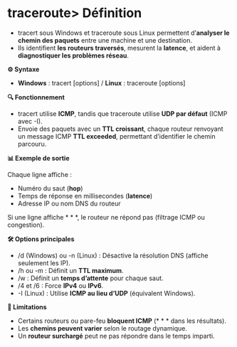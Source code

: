 # traceroute> **Définition**

- tracert sous Windows et traceroute sous Linux permettent d’**analyser le chemin des paquets** entre une machine et une destination.
- Ils identifient **les routeurs traversés**, mesurent la **latence**, et aident à **diagnostiquer les problèmes réseau**.

**⚙️ Syntaxe**

- **Windows** : tracert [options] <adresse-cible> / **Linux** : traceroute [options] <adresse-cible>

**🔍 Fonctionnement**

- tracert utilise **ICMP**, tandis que traceroute utilise **UDP par défaut** (ICMP avec -I).
- Envoie des paquets avec un **TTL croissant**, chaque routeur renvoyant un message ICMP **TTL exceeded**, permettant d’identifier le chemin parcouru.

**📊 Exemple de sortie**

Chaque ligne affiche :

- Numéro du saut (**hop**)
- Temps de réponse en millisecondes (**latence**)
- Adresse IP ou nom DNS du routeur

Si une ligne affiche * * *, le routeur ne répond pas (filtrage ICMP ou congestion).

**🛠️ Options principales**

- /d (Windows) ou -n (Linux) : Désactive la résolution DNS (affiche seulement les IP).
- /h <nombre> ou -m <nombre> : Définit un **TTL maximum**.
- /w <ms> : Définit un **temps d’attente** pour chaque saut.
- /4 et /6 : Force **IPv4** ou **IPv6**.
- -I (Linux) : Utilise **ICMP au lieu d’UDP** (équivalent Windows).

**🚧 Limitations**

- Certains routeurs ou pare-feu **bloquent ICMP** (* * * dans les résultats).
- Les **chemins peuvent varier** selon le routage dynamique.
- Un **routeur surchargé** peut ne pas répondre dans le temps imparti.
